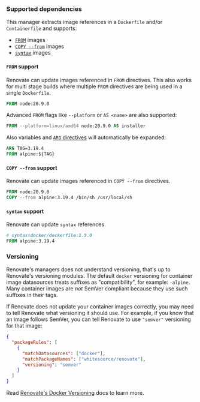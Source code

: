 ### Supported dependencies

This manager extracts image references in a `Dockerfile` and/or `Containerfile` and supports:

- [`FROM`](https://docs.docker.com/reference/dockerfile/#from) images
- [`COPY --from`](https://docs.docker.com/reference/dockerfile/#copy---from) images
- [`syntax`](https://docs.docker.com/reference/dockerfile/#syntax) images

#### `FROM` support

Renovate can update images referenced in `FROM` directives. This also works for multi stage builds where multiple `FROM` directives are being used in a single `Dockerfile`.

```dockerfile
FROM node:20.9.0
```

Advanced `FROM` flags like `--platform` or `AS <name>` are also supported:

```dockerfile
FROM --platform=linux/amd64 node:20.9.0 AS installer
```

Also variables and [`ARG` directives](https://docs.docker.com/reference/dockerfile/#understand-how-arg-and-from-interact) will automatically be expanded:

```dockerfile
ARG TAG=3.19.4
FROM alpine:${TAG}
```

#### `COPY --from` support

Renovate can update images referenced in `COPY --from` directives.

```dockerfile
FROM node:20.9.0
COPY --from alpine:3.19.4 /bin/sh /usr/local/sh
```

#### `syntax` support

Renovate can update `syntax` references.

```dockerfile
# syntax=docker/dockerfile:1.9.0
FROM alpine:3.19.4
```

### Versioning

Renovate's managers does not understand versioning, that's up to Renovate's versioning modules.
The default `docker` versioning for container image datasources treats suffixes as "compatibility", for example: `-alpine`.
Many container images are _not_ SemVer compliant because they use such suffixes in their tags.

If Renovate does not update your container images correctly, you may need to tell Renovate what versioning it should use.
For example, if you know that an image follows SemVer, you can tell Renovate to use `"semver"` versioning for that image:

```json
{
  "packageRules": [
    {
      "matchDatasources": ["docker"],
      "matchPackageNames": ["whitesource/renovate"],
      "versioning": "semver"
    }
  ]
}
```

Read [Renovate's Docker Versioning](../../versioning/docker/index.md) docs to learn more.
